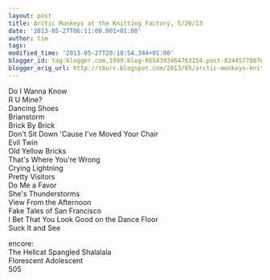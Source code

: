 ```yaml
---
layout: post
title: Arctic Monkeys at the Knitting Factory, 5/26/13
date: '2013-05-27T06:11:00.001+01:00'
author: tim
tags: 
modified_time: '2013-05-27T20:18:54.344+01:00'
blogger_id: tag:blogger.com,1999:blog-8654393464763154.post-8244577807620766526
blogger_orig_url: http://tburr.blogspot.com/2013/05/arctic-monkeys-knitting-factory-boise.html
---
```


Do I Wanna Know  
R U Mine?  
Dancing Shoes  
Brianstorm  
Brick By Brick  
Don't Sit Down 'Cause I've Moved Your Chair  
Evil Twin  
Old Yellow Bricks  
That's Where You're Wrong  
Crying Lightning  
Pretty Visitors  
Do Me a Favor  
She's Thunderstorms  
View From the Afternoon  
Fake Tales of San Francisco  
I Bet That You Look Good on the Dance Floor  
Suck It and See  
  
encore:  
The Hellcat Spangled Shalalala  
Florescent Adolescent  
505
